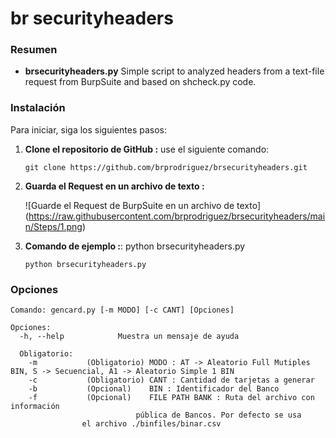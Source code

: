 # br securityheaders

### Resumen 

- **brsecurityheaders.py** Simple script to analyzed headers from a text-file request from BurpSuite and based on shcheck.py code.

### Instalación

Para iniciar, siga los siguientes pasos:

1. **Clone el repositorio de GitHub :** use el siguiente comando:
   ```
   git clone https://github.com/brprodriguez/brsecurityheaders.git
   ``` 
2. **Guarda el Request en un archivo de texto :** 
   
   
   <span>![</span><span>Guarde el Request de BurpSuite en un archivo de texto</span><span>]</span><span>(</span><span>https://raw.githubusercontent.com/brprodriguez/brsecurityheaders/main/Steps/1.png</span><span>)</span>
 
 
   
2. **Comando de ejemplo :**: python brsecurityheaders.py <requestfile>
   ```
   python brsecurityheaders.py
	```

### Opciones

```
Comando: gencard.py [-m MODO] [-c CANT] [Opciones]

Opciones:  
  -h, --help            Muestra un mensaje de ayuda 

  Obligatorio:
    -m           (Obligatorio) MODO : AT -> Aleatorio Full Mutiples BIN, S -> Secuencial, A1 -> Aleatorio Simple 1 BIN 
    -c           (Obligatorio) CANT : Cantidad de tarjetas a generar 
    -b           (Opcional)    BIN : Identificador del Banco 
    -f           (Opcional)    FILE PATH BANK : Ruta del archivo con información 
	                        pública de Bancos. Por defecto se usa 
				el archivo ./binfiles/binar.csv
```
